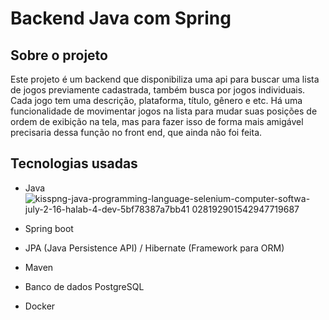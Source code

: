 # Backend Java com Spring

## Sobre o projeto

Este projeto é um backend que disponibiliza uma api para buscar uma lista de jogos previamente cadastrada, também busca por jogos individuais. Cada jogo tem uma descrição, plataforma, título, gênero e etc. Há uma funcionalidade de movimentar jogos na lista para mudar suas posições de ordem de exibição na tela, mas para fazer isso de forma mais amigável precisaria dessa função no front end, que ainda não foi feita.

## Tecnologias usadas

- Java ![kisspng-java-programming-language-selenium-computer-softwa-july-2-16-halab-4-dev-5bf78387a7bb41 028192901542947719687](https://github.com/user-attachments/assets/907eef10-3993-457d-bbd1-4bd43dfa68d0)

- Spring boot
- JPA (Java Persistence API) / Hibernate (Framework para ORM)
- Maven
- Banco de dados PostgreSQL
- Docker
